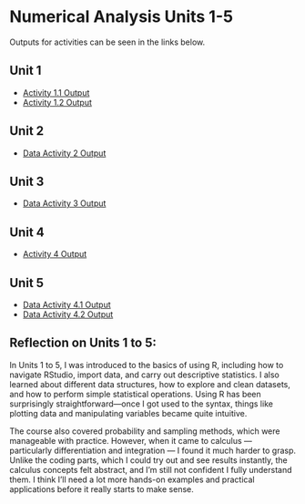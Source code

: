 # Numerical Analysis Units 1-5

Outputs for activities can be seen in the links below.

## Unit 1
- [Activity 1.1 Output](/images/Data_Activity_1.2a.png)
- [Activity 1.2 Output](/images/Data_Activity_1.2b.png)

## Unit 2
- [Data Activity 2 Output](/images/Data_Activity_2.png)

## Unit 3
- [Data Activity 3 Output](/images/Data_Activity_3.png)

## Unit 4
- [Activity 4 Output](/pdf/Activity_4_Probability.txt)

## Unit 5
- [Data Activity 4.1 Output](images/DataActivity4.1.png)
- [Data Activity 4.2 Output](images/DataActivity4.2.png)

## Reflection on Units 1 to 5:
In Units 1 to 5, I was introduced to the basics of using R, including how to navigate RStudio, import data, and carry out descriptive statistics. I also learned about different data structures, how to explore and clean datasets, and how to perform simple statistical operations. Using R has been surprisingly straightforward—once I got used to the syntax, things like plotting data and manipulating variables became quite intuitive.

The course also covered probability and sampling methods, which were manageable with practice. However, when it came to calculus — particularly differentiation and integration — I found it much harder to grasp. Unlike the coding parts, which I could try out and see results instantly, the calculus concepts felt abstract, and I’m still not confident I fully understand them. I think I’ll need a lot more hands-on examples and practical applications before it really starts to make sense.
